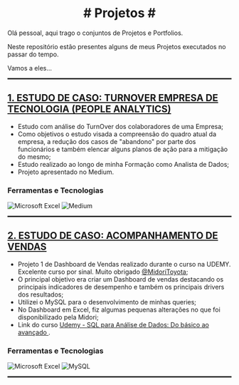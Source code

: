 <h1 align="center"> # Projetos # </h1>

 Olá pessoal, aqui trago o conjuntos de Projetos e Portfolios.

Neste repositório estão presentes alguns de meus Projetos executados no passar do tempo.

Vamos a eles...

<hr style="border:1px solid #333333"> </hr>

## [**1. ESTUDO DE CASO: TURNOVER EMPRESA DE TECNOLOGIA (PEOPLE ANALYTICS)**](https://medium.com/@dealbarello/estudo-de-caso-turnover-empresa-de-tecnologia-people-analytics-c1872d786779)
 - Estudo com análise do TurnOver dos colaboradores de uma Empresa;
 - Como objetivos o estudo visada a compreensão do quadro atual da empresa, a redução dos casos de "abandono" por parte dos funcionários e também elencar alguns planos de ação para a mitigação do mesmo;
 - Estudo realizado ao longo de minha Formação como Analista de Dados;
 - Projeto apresentado no Medium.
### Ferramentas e Tecnologias
![Microsoft Excel](https://img.shields.io/badge/-Microsoft_Excel-217346?logo=microsoftexcel&logoColor=white&style=plastic)
![Medium](https://img.shields.io/badge/-Medium-000000?logo=medium&logoColor=white&style=plastic)

<hr style="border:1px solid #333333"> </hr>

## [**2. ESTUDO DE CASO: ACOMPANHAMENTO DE VENDAS**](https://github.com/Dennis-Albarello/Projetos/blob/main/Projeto_Acompanahmento_Vendas/Dash.png)
 - Projeto 1 de Dashboard de Vendas realizado durante o curso na UDEMY. Excelente curso por sinal. Muito obrigado [@MidoriToyota](https://github.com/MidoriToyota);
 - O principal objetivo era criar um Dashboard de vendas destacando os principais indicadores de desempenho e também os principais drivers dos resultados;
 - Utilizei o MySQL para o desenvolvimento de minhas queries;
 - No Dashboard em Excel, fiz algumas pequenas alterações no que foi disponibilizado pela Midori;
 - Link do curso [Udemy - SQL para Análise de Dados: Do básico ao avançado ](https://www.udemy.com/share/106ct83@TvFcQ6c9LLmQlU5iv24zJz_1VGFnEh9ahY0bbTwoJYV2FqH2bweDKDe534TU4e-bNg==/).
### Ferramentas e Tecnologias
![Microsoft Excel](https://img.shields.io/badge/-Microsoft_Excel-217346?logo=microsoftexcel&logoColor=white&style=plastic)
![MySQL](https://img.shields.io/badge/-MySQL-4479A1?logo=mysql&logoColor=white&style=plastic)

<hr style="border:1px solid #333333"> </hr>

